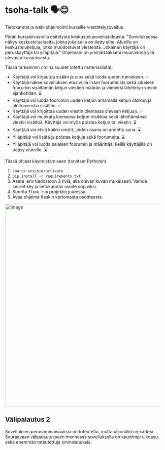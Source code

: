 # tsoha-talk 🗣️😊
Tietokannat ja web-ohjelmointi kurssille viestittelysovellus.

Pidän kurssisivustolla esitetystä keskustelusovellusideasta: "Sovelluksessa näkyy keskustelualueita, joista jokaisella on tietty aihe. Alueilla on keskusteluketjuja, jotka muodostuvat viesteistä. Jokainen käyttäjä on peruskäyttäjä tai ylläpitäjä." Ohjelmani on ymmärtääkseni muunnelma yllä olevasta kuvauksesta.

Tässä tarkemmin ominaisuudet (otettu materiaalista):

- Käyttäjä voi kirjautua sisään ja ulos sekä luoda uuden tunnuksen. ✅
- Käyttäjä näkee sovelluksen etusivulla listan foorumeista sekä jokaisen foorumin sisältämän ketjun viestien määrän ja viimeksi lähetetyn viestin ajankohdan. ⌛
- Käyttäjä voi luoda foorumiin uuden ketjun antamalla ketjun otsikon ja aloitusviestin sisällön. ✅
- Käyttäjä voi kirjoittaa uuden viestin olemassa olevaan ketjuun. ✅
- Käyttäjä voi muokata luomansa ketjun otsikkoa sekä lähettämänsä viestin sisältöä. Käyttäjä voi myös poistaa ketjun tai viestin. ⌛
- Käyttäjä voi etsiä kaikki viestit, joiden osana on annettu sana. ⌛
- Ylläpitäjä voi lisätä ja poistaa ketjuja sekä foorumeita. ⌛
- Ylläpitäjä voi luoda salaisen foorumin ja määrittää, keillä käyttäjillä on pääsy alueelle. ⌛


Tässä ohjeet käynnistämiseen (tarvitset Pythonin).

1. `source env/bin/activate`
2. `pip install -r requirements.txt`
3. Aseta .env tiedostoon 2 riviä, alla olevan kuvan mukaisesti. Vaihda secret key  ja tietokannan osoite sopiviksi.
4. Suorita `flask run` projektin juuressa.
5. Avaa ohjelma flaskin kertomasta osoitteesta.

<img width="657" alt="image" src="https://github.com/user-attachments/assets/0a6a79bd-9497-4c3a-8b20-aceaa6d45fe1">


## Välipalautus 2

Sovelluksen perusominaisuuksia on toteutettu, mutta ulkonäkö on karkea. Seuraavaan välipalautukseen mennessä sovelluksella on kauniimpi ulkoasu sekä enemmän toteutettuja ominaisuuksia.
